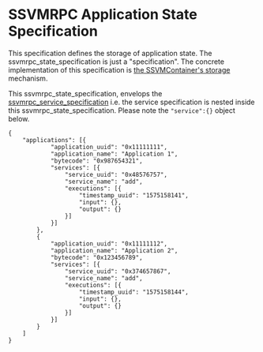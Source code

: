 # SSVMRPC Application State Specification

This specification defines the storage of application state. The ssvmrpc_state_specification is just a "specification". The concrete implementation of this specification is [the SSVMContainer's storage](https://github.com/second-state/SSVMContainer/blob/master/README.md#storage) mechanism. 

This ssvmrpc_state_specification, envelops the [ssvmrpc_service_specification]( https://github.com/second-state/SSVMRPC/blob/master/ssvmrpc_service_specification.md) i.e. the service specification is nested inside this ssvmrpc_state_specification. Please note the `"service":{}` object below.

```
{
	"applications": [{
			"application_uuid": "0x11111111",
			"application_name": "Application 1",
			"bytecode": "0x987654321",
			"services": [{
				"service_uuid": "0x48576757",
				"service_name": "add",
				"executions": [{
					"timestamp_uuid": "1575158141",
					"input": {},
					"output": {}
				}]
			}]
		},
		{
			"application_uuid": "0x11111112",
			"application_name": "Application 2",
			"bytecode": "0x123456789",
			"services": [{
				"service_uuid": "0x374657867",
				"service_name": "add",
				"executions": [{
					"timestamp_uuid": "1575158144",
					"input": {},
					"output": {}
				}]
			}]
		}
	]
}
```

